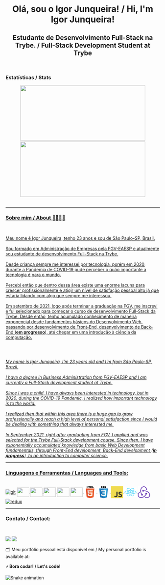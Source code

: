 <h1 align="center"> Olá, sou o Igor Junqueira! / Hi, I'm Igor Junqueira! </h1>
<h2 align="center"> Estudante de Desenvolvimento Full-Stack na Trybe. / Full-Stack Development Student at Trybe </h2>
<br />

<h3>Estatísticas / Stats</h3>
<div align="center">
  <a href="https://github.com/igorjunqueira2607">
  <img height="180em" width="90%" src="https://github-readme-stats.vercel.app/api?username=igorjunqueira2607&show_icons=true&theme=vision-friendly-dark&include_all_commits=true&count_private=true"/>
  <img height="180em" width="90%" src="https://github-readme-stats.vercel.app/api/top-langs/?username=igorjunqueira2607&layout=compact&langs_count=7&theme=vision-friendly-dark"/>
</div>
  <br />
  <hr  width="100%"/>

<h3> Sobre mim / About 👨‍🎓🇧🇷</h3>
  <br />
<p> Meu nome é Igor Junqueira, tenho 23 anos e sou de São Paulo-SP, Brasil.
  <br />
  <br />
  Sou formado em Administração de Empresas pela FGV-EAESP e atualmente sou estudante de desenvolvimento Full-Stack na Trybe.
  <br />
  <br />
  Desde criança sempre me interessei por tecnologia, porém em 2020, durante a Pandemia de COVID-19 pude perceber o quão importante a tecnologia é para o mundo.
  <br />
  <br />
  Percebi então que dentro dessa área existe uma enorme lacuna para crescer profissionalmente e atigir um nível de satisfação pessoal alto já que estaria lidando com algo que sempre me interessou.
  <br />
  <br />
  Em setembro de 2021, logo após terminar a graduação na FGV, me inscrevi e fui selecionado para começar o curso de desenvolvimento Full-Stack da Trybe. Desde então, tenho acumulado conhecimento de maneira exponencial desde fundamentos básicos do Desenvolvimento Web, passando por desenvolvimento de Front-End, desenvolvimento de Back-End (<strong>em progresso</strong>), até chegar em uma introdução à ciência da computação.</p>
  <br />
  <br />
  
  <i>
  <p> My name is Igor Junqueira, I'm 23 years old and I'm from São Paulo-SP, Brazil.
  <br />
  <br />
  I have a degree in Business Administration from FGV-EAESP and I am currently a Full-Stack development student at Trybe.
  <br />
  <br />
  Since I was a child, I have always been interested in technology, but in 2020, during the COVID-19 Pandemic, I realized how important technology is to the world.
  <br />
  <br />
  I realized then that within this area there is a huge gap to grow professionally and reach a high level of personal satisfaction since I would be dealing with something that always interested me.
  <br />
  <br />
  In September 2021, right after graduating from FGV, I applied and was selected for the Trybe Full-Stack development course. Since then, I have exponentially accumulated knowledge from basic Web Development fundamentals, through Front-End development, Back-End development (<strong>in progress</strong>), to an introduction to computer science.</p></i>
  <hr  width="100%"/>

  <h3>Linguagens e Ferramentas / Languages and Tools:</h3>
  <br />

<div style="display: inline-block">
    <a href="https://git-scm.com/" target="_blank" rel="noreferrer"><img align="center" src="https://www.vectorlogo.zone/logos/git-scm/git-scm-icon.svg" alt="git" width="40" height="40"/></a>
    <a href="https://github.com/" target="_blank" rel="noreferrer"><img src="https://cdn.jsdelivr.net/gh/devicons/devicon/icons/github/github-original.svg" align="center" height="30" width="40" />
</a>
    <a href="https://www.npmjs.com/" target="_blank" rel="noreferrer"> <img align="center" height="30" width="40" src="https://cdn.jsdelivr.net/gh/devicons/devicon/icons/npm/npm-original-wordmark.svg" />
</a>
    <a href="https://jestjs.io/" target="_blank" rel="noreferrer"><img src="https://cdn.jsdelivr.net/gh/devicons/devicon/icons/jest/jest-plain.svg" align="center" height="30" width="40" />
</a>
    <a href="https://slack.com/" target="_blank" rel="noreferrer"><img src="https://cdn.jsdelivr.net/gh/devicons/devicon/icons/slack/slack-original.svg" align="center" height="30" width="40" /></a>
    <a href="https://code.visualstudio.com/" target="_blank" rel="noreferrer"><img src="https://cdn.jsdelivr.net/gh/devicons/devicon/icons/vscode/vscode-original.svg" align="center" height="30" width="40" />
</a>
    <a href="https://www.w3.org/html/" target="_blank" rel="noreferrer"> <img align="center"           src="https://raw.githubusercontent.com/devicons/devicon/master/icons/html5/html5-original-wordmark.svg" alt="html5" width="40" height="40"/> </a>
    <a href="https://www.w3schools.com/css/" target="_blank" rel="noreferrer"> <img align="center" src="https://raw.githubusercontent.com/devicons/devicon/master/icons/css3/css3-original-wordmark.svg" alt="css3" width="40" height="40"/> </a>
    <a href="https://developer.mozilla.org/en-US/docs/Web/JavaScript" target="_blank" rel="noreferrer"> <img align="center" src="https://raw.githubusercontent.com/devicons/devicon/master/icons/javascript/javascript-original.svg" alt="javascript" width="40" height="40"/> </a>
    <a href="https://reactjs.org/" target="_blank" rel="noreferrer"><img align="center" alt="React" height="30" width="40" src="https://raw.githubusercontent.com/devicons/devicon/master/icons/react/react-original.svg">
    <a href="https://redux.js.org" target="_blank" rel="noreferrer"> <img align="center" src="https://raw.githubusercontent.com/devicons/devicon/master/icons/redux/redux-original.svg" alt="redux" width="40" height="40"/> </a>
    <a href="https://tailwindcss.com/" target="_blank" rel="noreferrer"> <img src="https://cdn.jsdelivr.net/gh/devicons/devicon/icons/tailwindcss/tailwindcss-plain.svg" alt="redux" width="40" height="40" align="center"/> </a>
    </div>
    <hr  width="100%"/>
    
<h3>Contato / Contact: </h3>
    <br />
    
  <a href="https://www.linkedin.com/in/igorjunqueira2607/" target="_blank"><img src="https://img.shields.io/badge/-LinkedIn-%230077B5?style=for-the-badge&logo=linkedin&logoColor=white" target="_blank"></a>
  <a href = "mailto:igormelojunqueira@gmail.com"><img src="https://img.shields.io/badge/-Gmail-%23333?style=for-the-badge&logo=gmail&logoColor=red" target="_blank"></a>

<p> 🗂️ Meu portfólio pessoal está disponivel em / My personal portfolio is available at: 
   <p>
     ⚡<strong> Bora codar! / Let's code!</strong>
    </p>
    
![Snake animation](https://github.com/igorjunqueira2607/igorjunqueira2607/blob/output/github-contribution-grid-snake.svg)
